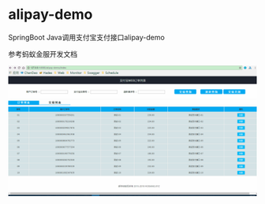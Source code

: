 # alipay-demo
SpringBoot Java调用支付宝支付接口alipay-demo 

参考蚂蚁金服开发文档

![alipay](src/main/resources/META-INF/resources/static/images/demo.gif  "Java调用支付宝支付接口")
